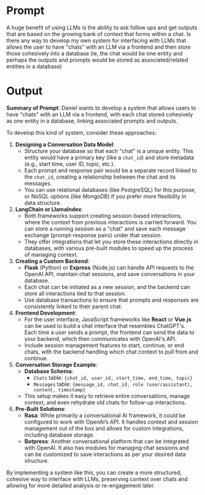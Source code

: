 # Prompt

A huge benefit of using LLMs is the ability to ask follow ups and get outputs that are based on the growing bank of context that forms within a chat. Is there any way to develop my own system for interfacing with LLMs that allows the user to have "chats" with an LLM via a frontend and then store those cohesively into a database (ie, the chat would be one entity and perhaps the outputs and prompts would be stored as associated/related entities in a database)

# Output

**Summary of Prompt**: Daniel wants to develop a system that allows users to have "chats" with an LLM via a frontend, with each chat stored cohesively as one entity in a database, linking associated prompts and outputs.

To develop this kind of system, consider these approaches:

1. **Designing a Conversation Data Model**:
   - Structure your database so that each "chat" is a unique entity. This entity would have a primary key (like a `chat_id`) and store metadata (e.g., start time, user ID, topic, etc.).
   - Each prompt and response pair would be a separate record linked to the `chat_id`, creating a relationship between the chat and its messages.
   - You can use relational databases (like PostgreSQL) for this purpose, or NoSQL options (like MongoDB) if you prefer more flexibility in data structure.
2. **LangChain or LlamaIndex**:
   - Both frameworks support creating session-based interactions, where the context from previous interactions is carried forward. You can store a running session as a "chat" and save each message exchange (prompt-response pairs) under that session.
   - They offer integrations that let you store these interactions directly in databases, with various pre-built modules to speed up the process of managing context.
3. **Creating a Custom Backend**:
   - **Flask** (Python) or **Express** (Node.js) can handle API requests to the OpenAI API, maintain chat sessions, and save conversations in your database.
   - Each chat can be initiated as a new session, and the backend can store all interactions tied to that session.
   - Use database transactions to ensure that prompts and responses are consistently linked to their parent chat.
4. **Frontend Development**:
   - For the user interface, JavaScript frameworks like **React** or **Vue.js** can be used to build a chat interface that resembles ChatGPT's. Each time a user sends a prompt, the frontend can send the data to your backend, which then communicates with OpenAI's API.
   - Include session management features to start, continue, or end chats, with the backend handling which chat context to pull from and continue.
5. **Conversation Storage Example**:
   - **Database Schema**:
     - `Chats` table: `{chat_id, user_id, start_time, end_time, topic}`
     - `Messages` table: `{message_id, chat_id, role (user/assistant), content, timestamp}`
   - This setup makes it easy to retrieve entire conversations, manage context, and even rehydrate old chats for follow-up interactions.
6. **Pre-Built Solutions**:
   - **Rasa**: While primarily a conversational AI framework, it could be configured to work with OpenAI’s API. It handles context and session management out of the box and allows for custom integrations, including database storage.
   - **Botpress**: Another conversational platform that can be integrated with OpenAI. It also has modules for managing chat sessions and can be customized to save interactions as per your desired data structure.

By implementing a system like this, you can create a more structured, cohesive way to interface with LLMs, preserving context over chats and allowing for more detailed analysis or re-engagement later.






